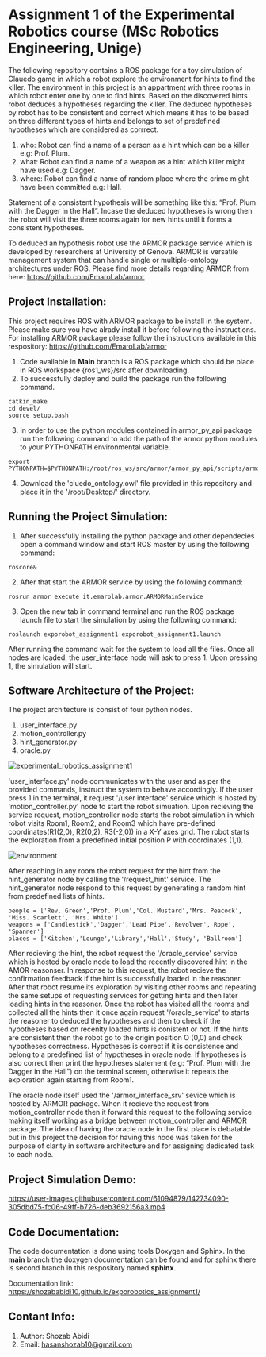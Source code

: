 # Assignment 1 of the Experimental Robotics course (MSc Robotics Engineering, Unige)

The following repository contains a ROS package for a toy simulation of Clauedo game in which a robot explore the environment for hints to find the killer. The environment in this project is an appartment with three rooms in which robot enter one by one to find hints. Based on the discovered hints robot deduces a hypotheses regarding the killer. The deduced hypotheses by robot has to be consistent and correct which means it has to be based on three different types of hints and belongs to set of predefined hypotheses which are considered as corrrect.

1. who: Robot can find a name of a person as a hint which can be a killer e.g: Prof. Plum.
2. what: Robot can find a name of a weapon as a hint which killer might have used e.g: Dagger.
3. where: Robot can find a name of random place where the crime might have been committed e.g: Hall.

Statement of a consistent hypothesis will be something like this: “Prof. Plum with the Dagger in the Hall”. Incase the deduced hypotheses is wrong then the robot will visit the three rooms again for new hints until it forms a consistent hypotheses. 

To deduced an hypothesis robot use the ARMOR package service which is developed by researchers at University of Genova. ARMOR is versatile management system that can handle single or multiple-ontology architectures under ROS. Please find more details regarding ARMOR from here: https://github.com/EmaroLab/armor 

## Project Installation:

This project requires ROS with ARMOR package to be install in the system. Please make sure you have alrady install it before following the instructions. For installing ARMOR package please follow the instructions available in this respository: https://github.com/EmaroLab/armor 

1. Code available in **Main** branch is a ROS package which should be place in ROS workspace {ros1_ws}/src after downloading.
2. To successfully deploy and build the package run the following command.
```
catkin_make
cd devel/
source setup.bash
```
3. In order to use the python modules contained in armor_py_api package run the following command to add the path of the armor python modules to your PYTHONPATH environmental variable.
``` 
export PYTHONPATH=$PYTHONPATH:/root/ros_ws/src/armor/armor_py_api/scripts/armor_api/
```
4. Download the 'cluedo_ontology.owl' file provided in this repository and place it in the '/root/Desktop/' directory. 

## Running the Project Simulation:

1. After successfully installing the python package and other dependecies open a command window and start ROS master by using the following command:
```
roscore&
```
2. After that start the ARMOR service by using the following command:
```
rosrun armor execute it.emarolab.armor.ARMORMainService
```
3. Open the new tab in command terminal and run the ROS package launch file to start the simulation by using the following command: 
```
roslaunch exporobot_assignment1 exporobot_assignment1.launch
```
After running the command wait for the system to load all the files. Once all nodes are loaded, the user_interface node will ask to press 1. Upon pressing 1, the simulation will start.

## Software Architecture of the Project:

The project architecture is consist of four python nodes. 

1. user_interface.py
2. motion_controller.py 
3. hint_generator.py 
4. oracle.py

![experimental_robotics_assignment1](https://user-images.githubusercontent.com/61094879/142053996-5c6eaebb-67bb-4f27-918d-5f2c659b772f.jpg)

'user_interface.py' node communicates with the user and as per the provided commands, instruct the system to behave accordingly. If the user press 1 in the terminal, it request '/user interface' service which is hosted by 'motion_controller.py' node to start the robot simuation. Upon recieving the service request, motion_controller node starts the robot simulation in which robot visits Room1, Room2, and Room3 which have pre-defined coordinates(R1(2,0), R2(0,2), R3(-2,0)) in a X-Y axes grid. The robot starts the exploration from a predefined initial position P with coordinates (1,1).

![environment](https://user-images.githubusercontent.com/61094879/142056609-ae997ab8-51cd-473c-baa9-7c9dc5c5c6d1.jpg)


After reaching in any room the robot request for the hint from the hint_generator node by calling the '/request_hint' service. The hint_generator node respond to this request by generating a random hint from predefined lists of hints.

```
people = ['Rev. Green','Prof. Plum','Col. Mustard','Mrs. Peacock', 'Miss. Scarlett', 'Mrs. White']
weapons = ['Candlestick','Dagger','Lead Pipe','Revolver', Rope', 'Spanner']
places = ['Kitchen','Lounge','Library','Hall','Study', 'Ballroom']
```
After recieving the hint, the robot request the '/oracle_service' service which is hosted by oracle node to load the recently discovered hint in the AMOR reasonser. In response to this request, the robot recieve the confirmation feedback if the hint is successfully loaded in the reasoner. After that robot resume its exploration by visiting other rooms  and repeating the same setups of requesting services for getting hints and then later loading hints in the reasoner. Once the robot has visited all the rooms and collected all the hints then it once again request '/oracle_service' to starts the reasoner to deduced the hypotheses and then to check if the hypotheses based on recenlty loaded hints is conistent or not. If the hints are consistent then the robot go to the origin position O (0,0) and check hypotheses correctness. Hypotheses is correct if it is consistence and belong to a predefined list of hypotheses in oracle node. If hypotheses is also correct then print the hypotheses statement (e.g: “Prof. Plum with the Dagger in the Hall”) on the terminal screen, otherwise it repeats the exploration again starting from Room1. 

The oracle node itself used the '/armor_interface_srv' sevice which is hosted by ARMOR package. When it recieve the request from motion_controller node then it forward this request to the following service making itself working as a bridge between motion_controller and ARMOR package. The idea of having the oracle node in the first place is debatable but in this project the decision for having this node was taken for the purpose of clarity in software architecture and for assigning dedicated task to each node. 

## Project Simulation Demo:

https://user-images.githubusercontent.com/61094879/142734090-305dbd75-fc06-49ff-b726-deb3692156a3.mp4

## Code Documentation:

The code documentation is done using tools Doxygen and Sphinx. In the **main** branch the doxygen documentation can be found and for sphinx there is second branch in this respository named **sphinx**. 

Documentation link: https://shozababidi10.github.io/exporobotics_assignment1/

## Contant Info: 
1. Author: Shozab Abidi
2. Email: hasanshozab10@gmail.com
